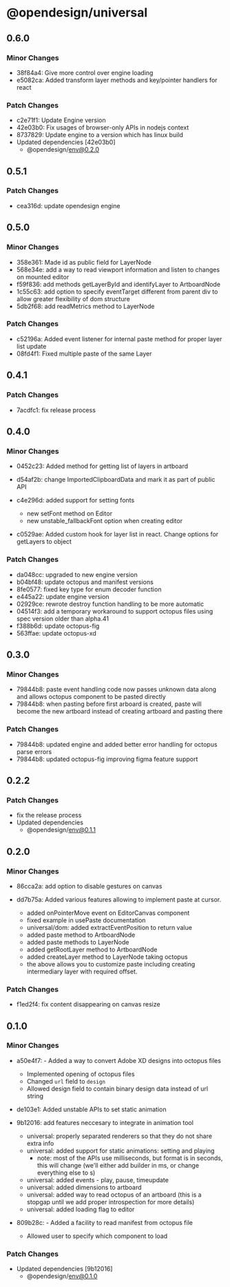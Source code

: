 # @opendesign/universal

## 0.6.0

### Minor Changes

- 38f84a4: Give more control over engine loading
- e5082ca: Added transform layer methods and key/pointer handlers for react

### Patch Changes

- c2e71f1: Update Engine version
- 42e03b0: Fix usages of browser-only APIs in nodejs context
- 8737829: Update engine to a version which has linux build
- Updated dependencies [42e03b0]
  - @opendesign/env@0.2.0

## 0.5.1

### Patch Changes

- cea316d: update opendesign engine

## 0.5.0

### Minor Changes

- 358e361: Made id as public field for LayerNode
- 568e34e: add a way to read viewport information and listen to changes on mounted editor
- f59f836: add methods getLayerById and identifyLayer to ArtboardNode
- 1c55c63: add option to specify eventTarget different from parent div to allow greater flexibility of dom structure
- 5db2f68: add readMetrics method to LayerNode

### Patch Changes

- c52196a: Added event listener for internal paste method for proper layer list update
- 08fd4f1: Fixed multiple paste of the same Layer

## 0.4.1

### Patch Changes

- 7acdfc1: fix release process

## 0.4.0

### Minor Changes

- 0452c23: Added method for getting list of layers in artboard
- d54af2b: change ImportedClipboardData and mark it as part of public API
- c4e296d: added support for setting fonts

  - new setFont method on Editor
  - new unstable_fallbackFont option when creating editor

- c0529ae: Added custom hook for layer list in react. Change options for getLayers to object

### Patch Changes

- da048cc: upgraded to new engine version
- b04bf48: update octopus and manifest versions
- 8fe0577: fixed key type for enum decoder function
- e445a22: update engine version
- 02929ce: rewrote destroy function handling to be more automatic
- 04514f3: add a temporary workaround to support octopus files using spec version older than alpha.41
- f388b6d: update octopus-fig
- 563ffae: update octopus-xd

## 0.3.0

### Minor Changes

- 79844b8: paste event handling code now passes unknown data along and allows octopus component to be pasted directly
- 79844b8: when pasting before first arboard is created, paste will become the new artboard instead of creating artboard and pasting there

### Patch Changes

- 79844b8: updated engine and added better error handling for octopus parse errors
- 79844b8: updated octopus-fig improving figma feature support

## 0.2.2

### Patch Changes

- fix the release process
- Updated dependencies
  - @opendesign/env@0.1.1

## 0.2.0

### Minor Changes

- 86cca2a: add option to disable gestures on canvas
- dd7b75a: Added various features allowing to implement paste at cursor.

  - added onPointerMove event on EditorCanvas component
  - fixed example in usePaste documentation
  - universal/dom: added extractEventPosition to return value
  - added paste method to ArtboardNode
  - added paste methods to LayerNode
  - added getRootLayer method to ArtboardNode
  - added createLayer method to LayerNode taking octopus
  - the above allows you to customize paste including creating intermediary layer
    with required offset.

### Patch Changes

- f1ed2f4: fix content disappearing on canvas resize

## 0.1.0

### Minor Changes

- a50e4f7: - Added a way to convert Adobe XD designs into octopus files
  - Implemented opening of octopus files
  - Changed `url` field to `design`
  - Allowed design field to contain binary design data instead of url string
- de103e1: Added unstable APIs to set static animation
- 9b12016: add features neccesary to integrate in animation tool

  - universal: properly separated renderers so that they do not share extra info
  - universal: added support for static animations: setting and playing
    - note: most of the APIs use milliseconds, but format is in seconds, this
      will change (we'll either add builder in ms, or change everything else to s)
  - universal: added events - play, pause, timeupdate
  - universal: added dimensions to artboard
  - universal: added way to read octopus of an artboard (this is a stopgap until we
    add proper introspection for more details)
  - universal: added loading flag to editor

- 809b28c: - Added a facility to read manifest from octopus file
  - Allowed user to specify which component to load

### Patch Changes

- Updated dependencies [9b12016]
  - @opendesign/env@0.1.0
